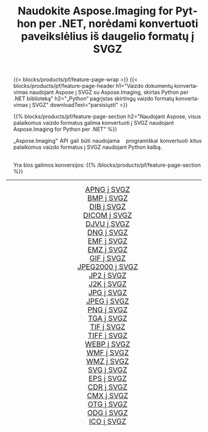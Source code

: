 ﻿---
title: Naudokite Aspose.Imaging for Python per .NET, norėdami konvertuoti paveikslėlius iš daugelio formatų į SVGZ 
weight: 3920
url: /lt/python-net/conversion/to/svgz/ 
lang: lt
langdirlevel: 2
locales: zh-hans,ja,it,ru,de,es,fr,nl,id,lt,pl,pt,vi,tr,ko,zh-hant,ar,hi,th,sv,cs,uk,he
description: Galite naudoti Aspose.Imaging for Python per .NET biblioteką, norėdami konvertuoti iš įvairių formatų į SVGZ
---

{{< blocks/products/pf/feature-page-wrap >}}
{{< blocks/products/pf/feature-page-header h1="Vaizdo dokumentų konvertavimas naudojant Aspose į SVGZ su Aspose.Imaging, skirtas Python per .NET biblioteką" h2="„Python“ pagrįstas skirtingų vaizdo formatų konvertavimas į SVGZ" downloadText="parsisiųsti" >}}


{{% blocks/products/pf/feature-page-section  h2="Naudojant Aspose, visus palaikomus vaizdo formatus galima konvertuoti į SVGZ naudojant Aspose.Imaging for Python per .NET" %}}
<p align=justify>„Aspose.Imaging“ API gali būti naudojama   programiškai konvertuoti kitus palaikomus vaizdo formatus į SVGZ naudojant Python kalbą.</p>
<br/>
Yra šios galimos konversijos:
{{% /blocks/products/pf/feature-page-section %}}
<div class="container-fluid productfamilypage bg-gray">
    <div class="convertypes bg-gray agp-content section">
        <div class="container">
		<hr style="margin-left:-20px;"/>
		<div class="row other-converters" style="gap: 10px;font-size: 19px;text-align:center;">
		    <div class='col-md-2 other-converter remove-lp remove-rp'><a href="/imaging/lt/python-net/conversion/apng-to-svgz/" style="padding:15px;">APNG į SVGZ</a></div>
<div class='col-md-2 other-converter remove-lp remove-rp'><a href="/imaging/lt/python-net/conversion/bmp-to-svgz/" style="padding:15px;">BMP į SVGZ</a></div>
<div class='col-md-2 other-converter remove-lp remove-rp'><a href="/imaging/lt/python-net/conversion/dib-to-svgz/" style="padding:15px;">DIB į SVGZ</a></div>
<div class='col-md-2 other-converter remove-lp remove-rp'><a href="/imaging/lt/python-net/conversion/dicom-to-svgz/" style="padding:15px;">DICOM į SVGZ</a></div>
<div class='col-md-2 other-converter remove-lp remove-rp'><a href="/imaging/lt/python-net/conversion/djvu-to-svgz/" style="padding:15px;">DJVU į SVGZ</a></div>
<div class='col-md-2 other-converter remove-lp remove-rp'><a href="/imaging/lt/python-net/conversion/dng-to-svgz/" style="padding:15px;">DNG į SVGZ</a></div>
<div class='col-md-2 other-converter remove-lp remove-rp'><a href="/imaging/lt/python-net/conversion/emf-to-svgz/" style="padding:15px;">EMF į SVGZ</a></div>
<div class='col-md-2 other-converter remove-lp remove-rp'><a href="/imaging/lt/python-net/conversion/emz-to-svgz/" style="padding:15px;">EMZ į SVGZ</a></div>
<div class='col-md-2 other-converter remove-lp remove-rp'><a href="/imaging/lt/python-net/conversion/gif-to-svgz/" style="padding:15px;">GIF į SVGZ</a></div>
<div class='col-md-2 other-converter remove-lp remove-rp'><a href="/imaging/lt/python-net/conversion/jpeg2000-to-svgz/" style="padding:15px;">JPEG2000 į SVGZ</a></div>
<div class='col-md-2 other-converter remove-lp remove-rp'><a href="/imaging/lt/python-net/conversion/jp2-to-svgz/" style="padding:15px;">JP2 į SVGZ</a></div>
<div class='col-md-2 other-converter remove-lp remove-rp'><a href="/imaging/lt/python-net/conversion/j2k-to-svgz/" style="padding:15px;">J2K į SVGZ</a></div>
<div class='col-md-2 other-converter remove-lp remove-rp'><a href="/imaging/lt/python-net/conversion/jpg-to-svgz/" style="padding:15px;">JPG į SVGZ</a></div>
<div class='col-md-2 other-converter remove-lp remove-rp'><a href="/imaging/lt/python-net/conversion/jpeg-to-svgz/" style="padding:15px;">JPEG į SVGZ</a></div>
<div class='col-md-2 other-converter remove-lp remove-rp'><a href="/imaging/lt/python-net/conversion/png-to-svgz/" style="padding:15px;">PNG į SVGZ</a></div>
<div class='col-md-2 other-converter remove-lp remove-rp'><a href="/imaging/lt/python-net/conversion/tga-to-svgz/" style="padding:15px;">TGA į SVGZ</a></div>
<div class='col-md-2 other-converter remove-lp remove-rp'><a href="/imaging/lt/python-net/conversion/tif-to-svgz/" style="padding:15px;">TIF į SVGZ</a></div>
<div class='col-md-2 other-converter remove-lp remove-rp'><a href="/imaging/lt/python-net/conversion/tiff-to-svgz/" style="padding:15px;">TIFF į SVGZ</a></div>
<div class='col-md-2 other-converter remove-lp remove-rp'><a href="/imaging/lt/python-net/conversion/webp-to-svgz/" style="padding:15px;">WEBP į SVGZ</a></div>
<div class='col-md-2 other-converter remove-lp remove-rp'><a href="/imaging/lt/python-net/conversion/wmf-to-svgz/" style="padding:15px;">WMF į SVGZ</a></div>
<div class='col-md-2 other-converter remove-lp remove-rp'><a href="/imaging/lt/python-net/conversion/wmz-to-svgz/" style="padding:15px;">WMZ į SVGZ</a></div>
<div class='col-md-2 other-converter remove-lp remove-rp'><a href="/imaging/lt/python-net/conversion/svg-to-svgz/" style="padding:15px;">SVG į SVGZ</a></div>
<div class='col-md-2 other-converter remove-lp remove-rp'><a href="/imaging/lt/python-net/conversion/eps-to-svgz/" style="padding:15px;">EPS į SVGZ</a></div>
<div class='col-md-2 other-converter remove-lp remove-rp'><a href="/imaging/lt/python-net/conversion/cdr-to-svgz/" style="padding:15px;">CDR į SVGZ</a></div>
<div class='col-md-2 other-converter remove-lp remove-rp'><a href="/imaging/lt/python-net/conversion/cmx-to-svgz/" style="padding:15px;">CMX į SVGZ</a></div>
<div class='col-md-2 other-converter remove-lp remove-rp'><a href="/imaging/lt/python-net/conversion/otg-to-svgz/" style="padding:15px;">OTG į SVGZ</a></div>
<div class='col-md-2 other-converter remove-lp remove-rp'><a href="/imaging/lt/python-net/conversion/odg-to-svgz/" style="padding:15px;">ODG į SVGZ</a></div>
<div class='col-md-2 other-converter remove-lp remove-rp'><a href="/imaging/lt/python-net/conversion/ico-to-svgz/" style="padding:15px;">ICO į SVGZ</a></div>
                </div>
        </div>
    </div>
</div>
<br/>

